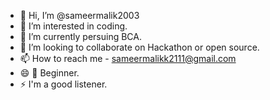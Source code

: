 - 👋 Hi, I’m @sameermalik2003
- 👀 I’m interested in coding. 
- 🌱 I’m currently persuing BCA.
- 💞️ I’m looking to collaborate on Hackathon or open source.
- 📫 How to reach me - sameermalikk2111@gmail.com 
- 😄 🔰 Beginner.
- ⚡ I'm a good listener.

<!---
sameermalik2003/sameermalik2003 is a ✨ special ✨ repository because its `README.md` (this file) appears on your GitHub profile.
You can click the Preview link to take a look at your changes.
--->
